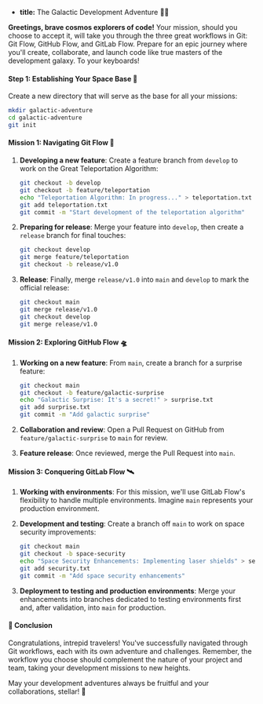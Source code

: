 * **title:** The Galactic Development Adventure 🌠👾

**Greetings, brave cosmos explorers of code!** Your mission, should you choose to accept it, will take you through the three great workflows in Git: Git Flow, GitHub Flow, and GitLab Flow. Prepare for an epic journey where you'll create, collaborate, and launch code like true masters of the development galaxy. To your keyboards!

#### Step 1: Establishing Your Space Base 🚀

Create a new directory that will serve as the base for all your missions:

```bash
mkdir galactic-adventure
cd galactic-adventure
git init
```

#### Mission 1: Navigating Git Flow 🌌

1. **Developing a new feature**: Create a feature branch from `develop` to work on the Great Teleportation Algorithm:

    ```bash
    git checkout -b develop
    git checkout -b feature/teleportation
    echo "Teleportation Algorithm: In progress..." > teleportation.txt
    git add teleportation.txt
    git commit -m "Start development of the teleportation algorithm"
    ```

2. **Preparing for release**: Merge your feature into `develop`, then create a `release` branch for final touches:

    ```bash
    git checkout develop
    git merge feature/teleportation
    git checkout -b release/v1.0
    ```

3. **Release**: Finally, merge `release/v1.0` into `main` and `develop` to mark the official release:

    ```bash
    git checkout main
    git merge release/v1.0
    git checkout develop
    git merge release/v1.0
    ```

#### Mission 2: Exploring GitHub Flow 🛸

1. **Working on a new feature**: From `main`, create a branch for a surprise feature:

    ```bash
    git checkout main
    git checkout -b feature/galactic-surprise
    echo "Galactic Surprise: It's a secret!" > surprise.txt
    git add surprise.txt
    git commit -m "Add galactic surprise"
    ```

2. **Collaboration and review**: Open a Pull Request on GitHub from `feature/galactic-surprise` to `main` for review.

3. **Feature release**: Once reviewed, merge the Pull Request into `main`.

#### Mission 3: Conquering GitLab Flow 🛰️

1. **Working with environments**: For this mission, we'll use GitLab Flow's flexibility to handle multiple environments. Imagine `main` represents your production environment.

2. **Development and testing**: Create a branch off `main` to work on space security improvements:

    ```bash
    git checkout main
    git checkout -b space-security
    echo "Space Security Enhancements: Implementing laser shields" > security.txt
    git add security.txt
    git commit -m "Add space security enhancements"
    ```

3. **Deployment to testing and production environments**: Merge your enhancements into branches dedicated to testing environments first and, after validation, into `main` for production.

#### 🤔 Conclusion

Congratulations, intrepid travelers! You've successfully navigated through Git workflows, each with its own adventure and challenges. Remember, the workflow you choose should complement the nature of your project and team, taking your development missions to new heights.

May your development adventures always be fruitful and your collaborations, stellar! 🌠